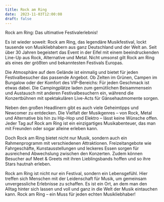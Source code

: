 ```yaml
---
title: Rock am Ring
date:  2023-11-03T12:00:08
draft: false
---
```


Rock am Ring: Das ultimative Festivalerlebnis!

Es ist wieder soweit: Rock am Ring, das legendäre Musikfestival, lockt tausende von Musikliebhabern aus ganz Deutschland und der Welt an. Seit über 30 Jahren begeistert das Event in der Eifel mit einem beeindruckenden Line-Up aus Rock, Alternative und Metal. Nicht umsonst gilt Rock am Ring als eines der größten und bekanntesten Festivals Europas.

Die Atmosphäre auf dem Gelände ist einmalig und bietet für jeden Festivalbesucher das passende Angebot. Ob Zelten im Grünen, Campen im Bungalow oder der Komfort des VIP-Bereichs: Für jeden Geschmack ist etwas dabei. Die Campingplätze laden zum gemütlichen Beisammensein und Austausch mit anderen Festivalbesuchern ein, während die Konzertbühnen mit spektakulären Live-Acts für Gänsehautmomente sorgen.

Neben den großen Headlinern gibt es auch viele Geheimtipps und Newcomer zu entdecken. Die Vielfalt der Musikgenres – von Rock, Metal und Alternative bis hin zu Hip-Hop und Elektro – lässt keine Wünsche offen. Jeder Tag auf Rock am Ring ist ein einzigartiges Musikabenteuer, das man mit Freunden oder sogar alleine erleben kann.

Doch Rock am Ring bietet nicht nur Musik, sondern auch ein Rahmenprogramm mit verschiedenen Attraktionen. Freizeitangebote wie Fahrgeschäfte, Kunstausstellungen und leckeres Essen sorgen für ausreichend Abwechslung zwischen den Konzerten. Zudem können Besucher auf Meet & Greets mit ihren Lieblingsbands hoffen und so ihre Stars hautnah erleben.

Rock am Ring ist nicht nur ein Festival, sondern ein Lebensgefühl. Hier treffen sich Menschen mit der Leidenschaft für Musik, um gemeinsam unvergessliche Erlebnisse zu schaffen. Es ist ein Ort, an dem man den Alltag hinter sich lassen und voll und ganz in die Welt der Musik eintauchen kann. Rock am Ring – ein Muss für jeden echten Musikliebhaber!